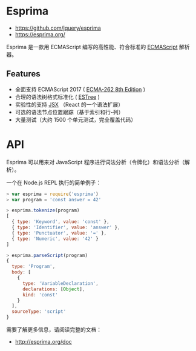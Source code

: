 # Esprima

- <https://github.com/jquery/esprima>
- <https://esprima.org/>

Esprima 是一款用 ECMAScript 编写的高性能、符合标准的 [ECMAScript] 解析器。

## Features

- 全面支持 ECMAScript 2017 ( [ECMA-262 8th Edition][ECMAScript] )
- 合理的语法树格式标准化 ( [ESTree] )
- 实验性的支持 [JSX] （React 的一个语法扩展）
- 可选的语法节点位置跟踪（基于索引和行-列）
- 大量测试（大约 1500 个单元测试，完全覆盖代码）


[ECMAScript]: <http://www.ecma-international.org/publications/standards/Ecma-262.htm>
[ESTree]: <https://github.com/estree/estree/blob/master/es5.md>
[JSX]: <https://facebook.github.io/jsx/>

# API

Esprima 可以用来对 JavaScript 程序进行词法分析（令牌化）和语法分析（解析）。

一个在 Node.js REPL 执行的简单例子：

```js
> var esprima = require('esprima')
> var program = 'const answer = 42'

> esprima.tokenize(program)
[
  { type: 'Keyword', value: 'const' },
  { type: 'Identifier', value: 'answer' },
  { type: 'Punctuator', value: '=' },
  { type: 'Numeric', value: '42' }
]

> esprima.parseScript(program)
{
  type: 'Program',
  body: [
    {
      type: 'VariableDeclaration',
      declarations: [Object],
      kind: 'const'
    }
  ],
  sourceType: 'script'
}
```

需要了解更多信息，请阅读完整的文档：

- <http://esprima.org/doc>
